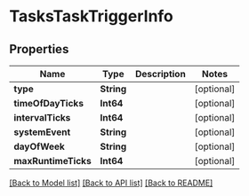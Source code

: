 # TasksTaskTriggerInfo

## Properties
Name | Type | Description | Notes
------------ | ------------- | ------------- | -------------
**type** | **String** |  | [optional] 
**timeOfDayTicks** | **Int64** |  | [optional] 
**intervalTicks** | **Int64** |  | [optional] 
**systemEvent** | **String** |  | [optional] 
**dayOfWeek** | **String** |  | [optional] 
**maxRuntimeTicks** | **Int64** |  | [optional] 

[[Back to Model list]](../README.md#documentation-for-models) [[Back to API list]](../README.md#documentation-for-api-endpoints) [[Back to README]](../README.md)


